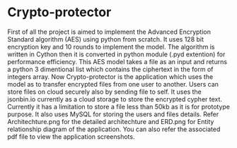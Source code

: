 # Crypto-protector
First of all the project is aimed to implement the Advanced Encryption Standard algorithm (AES) using python from scratch. It uses 128 bit encryption key and 10 rounds to implement the model. The algorithm is written in Cython then it is converted in python module (.pyd extention) for performance efficiency. This AES model takes a file as an input and returns a python 3 dimentional list which contains the ciphertext in the form of integers array.
Now Crypto-protector is the application which uses the model as to transfer encrypted files from one user to another. Users can store files on cloud securely also by sending file to self. It uses the jsonbin.io currently as a cloud storage to store the encrypted cypher text. Currently it has a limitation to store a file less than 50kb as it is for prototype purpose. It also uses MySQL for storing the users and files details. Refer Architechture.png for the detailed architechture and ERD.png for Entity relationship diagram of the application. You can also refer the associated pdf file to view the application screenshots.

